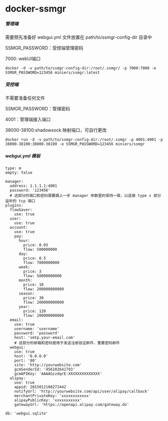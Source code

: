 # docker-ssmgr

##### 管理端

需要预先准备好 webgui.yml 文件放置在 path/to/ssmgr-config-dir 目录中

SSMGR_PASSWORD：受控端管理密码

7000: webUI端口

` docker -d -v path/to/ssmgr-config-dir:/root/.ssmgr/ -p 7000:7000 -e SSMGR_PASSWORD=123456 miniers/ssmgr:latest `

##### 受控端

不需要准备任何文件

SSMGR_PASSWORD：管理密码

4001：管理端接入端口

38000-38100:shadowsock 映射端口，可自行更改


` docker run -d -v path/to/ssmgr-config-dir:/root/.ssmgr -p 4001:4001 -p 38000-38100:38000-38100 -e SSMGR_PASSWORD=123456 miniers/ssmgr `


##### webgui.yml 模板

``` 
type: m
empty: false

manager:
  address: 1.1.1.1:4001
  password: '123456'
  # 这部分的端口和密码需要跟上一步 manager 参数里的保持一致，以连接 type s 部分监听的 tcp 端口
plugins:
  flowSaver:
    use: true
  user:
    use: true
  account:
    use: true
    pay:
      hour:
        price: 0.03
        flow: 500000000
      day:
        price: 0.5
        flow: 7000000000
      week:
        price: 3
        flow: 50000000000
      month:
        price: 10
        flow: 200000000000
      season:
        price: 30
        flow: 200000000000
      year:
        price: 120
        flow: 200000000000
  email:
    use: true
    username: 'username'
    password: 'password'
    host: 'smtp.your-email.com'
    # 这部分的邮箱和密码是用于发送注册验证邮件，重置密码邮件
  webgui:
    use: true
    host: '0.0.0.0'
    port: '80'
    site: 'http://yourwebsite.com'
    gcmSenderId: '456102641793'
    gcmAPIKey: 'AAAAGzzdqrE:XXXXXXXXXXXXXX'
  alipay:
    use: true
    appid: 2015012108272442
    notifyUrl: 'http://yourwebsite.com/api/user/alipay/callback'
    merchantPrivateKey: 'xxxxxxxxxxxx'
    alipayPublicKey: 'xxxxxxxxxxx'
    gatewayUrl: 'https://openapi.alipay.com/gateway.do'

db: 'webgui.sqlite'
```
